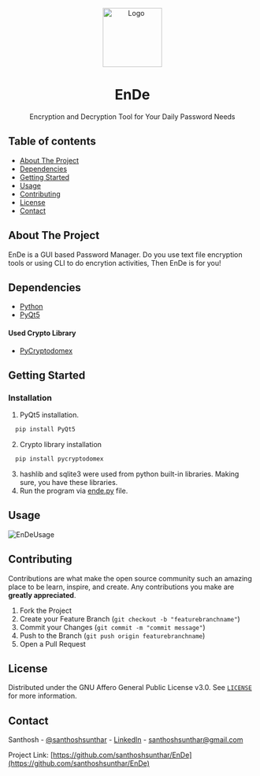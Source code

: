<p align="center">
  <a href="https://github.com/santhoshsunthar/EnDe/">
    <img src="https://github.com/santhoshsunthar/EnDe/blob/main/logos/ende_logo.ico" alt="Logo" width="120" height="120">
  </a>

  <h1 align="center">EnDe</h1>
  
  <p align="center">
    Encryption and Decryption Tool for Your Daily Password Needs
  </p>
</p>

## Table of contents
- [About The Project](#about-the-project)
- [Dependencies](#dependencies)
- [Getting Started](#getting-started)
- [Usage](#usage)
- [Contributing](#contributing)
- [License](#license)
- [Contact](#contact)

## About The Project

EnDe is a GUI based Password Manager. Do you use text file encryption tools or using CLI to do encrytion activities, Then EnDe is for you!

## Dependencies

* [Python](https://python.com)
* [PyQt5](https://pypi.org/project/PyQt5/)

#### Used Crypto Library 

* [PyCryptodomex](https://pypi.org/project/pycryptodomex/)

## Getting Started

### Installation
1. PyQt5 installation.
```sh
  pip install PyQt5
```
2. Crypto library installation
```sh
  pip install pycryptodomex
```
3. hashlib and sqlite3 were used from python built-in libraries. Making sure, you have these libraries.
4. Run the program via [ende.py](https://github.com/santhoshsunthar/EnDe/blob/main/ende.py) file.

## Usage
![EnDeUsage](https://user-images.githubusercontent.com/88458150/133385313-0d9d0230-ede8-4641-9b2d-acf3a394bb19.gif)

## Contributing

Contributions are what make the open source community such an amazing place to be learn, inspire, and create. Any contributions you make are **greatly appreciated**.

1. Fork the Project
2. Create your Feature Branch (`git checkout -b "featurebranchname"`)
3. Commit your Changes (`git commit -m "commit message"`)
4. Push to the Branch (`git push origin featurebranchname`)
5. Open a Pull Request

## License

Distributed under the GNU Affero General Public License v3.0.  See [`LICENSE`](https://github.com/santhoshsunthar/EnDe/blob/main/LICENSE.md) for more information.

## Contact

Santhosh - [@santhoshsunthar](https://twitter.com/santhoshsunthar) - [LinkedIn](https://www.linkedin.com/in/santhosh-sunthar-896740218/) - santhoshsunthar@gmail.com 

Project Link: [https://github.com/santhoshsunthar/EnDe](https://github.com/santhoshsunthar/EnDe)